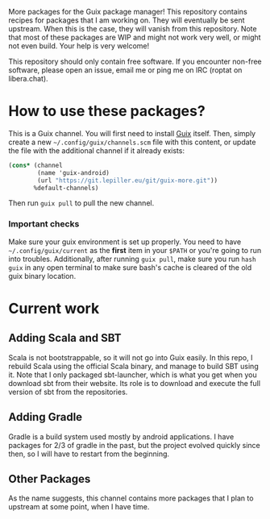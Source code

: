 More packages for the Guix package manager! This repository contains
recipes for packages that I am working on. They will eventually be sent
upstream. When this is the case, they will vanish from this repository.
Note that most of these packages are WIP and might not work very well, or might
not even build. Your help is very welcome!

This repository should only contain free software.  If you encounter non-free
software, please open an issue, email me or ping me on IRC (roptat on libera.chat).

How to use these packages?
==========================


This is a Guix channel. You will first need to install
[Guix](https://www.gnu.org/software/guix/download/) itself. Then, simply create
a new `~/.config/guix/channels.scm` file with this content, or update the
file with the additional channel if it already exists:

```scheme
(cons* (channel
        (name 'guix-android)
        (url "https://git.lepiller.eu/git/guix-more.git"))
       %default-channels)
```

Then run `guix pull` to pull the new channel.

### Important checks ###

Make sure your guix environment is set up properly. You need to have
`~/.config/guix/current` as the **first** item in your `$PATH` or you're going
to run into troubles. Additionally, after running `guix pull`, make sure you
run `hash guix` in any open terminal to make sure bash's cache is cleared of
the old guix binary location.

Current work
============

Adding Scala and SBT
--------------------

Scala is not bootstrappable, so it will not go into Guix easily.  In this repo,
I rebuild Scala using the official Scala binary, and manage to build SBT using
it.  Note that I only packaged sbt-launcher, which is what you get when you
download sbt from their website.  Its role is to download and execute the
full version of sbt from the repositories.

Adding Gradle
-------------

Gradle is a build system used mostly by android applications. I have packages
for 2/3 of gradle in the past, but the project evolved quickly since then, so
I will have to restart from the beginning.

Other Packages
--------------

As the name suggests, this channel contains more packages that I plan to upstream
at some point, when I have time.
